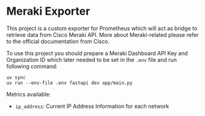 # Meraki Exporter

This project is a custom exporter for Prometheus which will act as bridge to retrieve data from Cisco Meraki API.
More about Meraki-related please refer to the official documentation from Cisco.

To use this project you should prepare a Meraki Dashboard API Key and Organization ID which later needed to be set in the `.env` file and run following command:
```
uv sync
uv run --env-file .env fastapi dev app/main.py
```

Metrics available:
- `ip_address`: Current IP Address Information for each network
